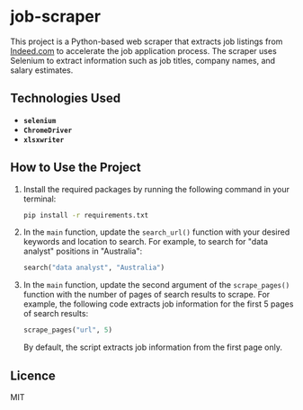 # job-scraper

This project is a Python-based web scraper that extracts job listings from [Indeed.com](https://indeed.com) to accelerate the job application process. The scraper uses Selenium to extract information such as job titles, company names, and salary estimates.

## Technologies Used

- **`selenium`**
- **`ChromeDriver`**
- **`xlsxwriter`**

## How to Use the Project

1. Install the required packages by running the following command in your terminal:
   ```zsh
   pip install -r requirements.txt
   ```
2. In the `main` function, update the `search_url()` function with your desired keywords and location to search. For example, to search for "data analyst" positions in "Australia":
   ```python
   search("data analyst", "Australia")
   ```
3. In the `main` function, update the second argument of the `scrape_pages()` function with the number of pages of search results to scrape. For example, the following code extracts job information for the first 5 pages of search results:
   ```python
   scrape_pages("url", 5)
   ```
   By default, the script extracts job information from the first page only.

## Licence

MIT
